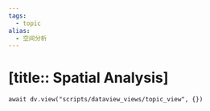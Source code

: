 ```yaml
---
tags:
  - topic
alias:
  - 空间分析
---
```


# [title:: Spatial Analysis]

```dataviewjs
await dv.view("scripts/dataview_views/topic_view", {})
```
